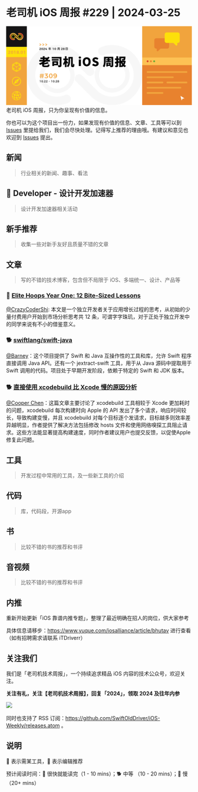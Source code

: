 # 老司机 iOS 周报 #229 | 2024-03-25

![ios-weekly](https://github.com/SwiftOldDriver/iOS-Weekly/blob/master/assets/weekly-header/309.jpg?raw=true)
老司机 iOS 周报，只为你呈现有价值的信息。

你也可以为这个项目出一份力，如果发现有价值的信息、文章、工具等可以到 [Issues](https://github.com/SwiftOldDriver/iOS-Weekly/issues) 里提给我们，我们会尽快处理。记得写上推荐的理由哦。有建议和意见也欢迎到 [Issues](https://github.com/SwiftOldDriver/iOS-Weekly/issues) 提出。

## 新闻

> 行业相关的新闻、趣事、看法

##  Developer - 设计开发加速器

> 设计开发加速器相关活动

## 新手推荐

> 收集一些对新手友好且质量不错的文章

## 文章

> 写的不错的技术博客，包含但不局限于 iOS、多端统一、设计、产品等

### 🐢 [Elite Hoops Year One: 12 Bite-Sized Lessons](https://www.swiftjectivec.com/elite-hoops-gaining-users-as-an-indie-app-with-paid-ads-and-lessons-learned/)

[@CrazyCoderShi](https://github.com/CrazyCoderShi): 本文是一个独立开发者关于应用增长过程的思考，从初始的少量付费用户开始到市场分析思考共 12 条，可谓字字珠玑，对于正处于独立开发中的同学来说有不小的借鉴意义。

### 🐕 [swiftlang/swift-java](https://github.com/swiftlang/swift-java)

[@Barney](https://github.com/BarneyZhaoooo)：这个项目提供了 Swift 和 Java 互操作性的工具和库，允许 Swift 程序直接调用 Java API。还有一个 jextract-swift 工具，用于从 Java 源码中提取用于 Swift 调用的代码。项目处于早期开发阶段，依赖于特定的 Swift 和 JDK 版本。

### 🐕 [直接使用 xcodebuild 比 Xcode 慢的原因分析](https://github.com/wojciech-kulik/xcodebuild.nvim/issues/201#issuecomment-2423828065)

[@Cooper Chen](https://github.com/cjlcooper)：这篇文章主要讨论了 xcodebuild 工具相较于 Xcode 更加耗时的问题，xcodebuild 每次构建时向 Apple 的 API 发出了多个请求，响应时间较长，导致构建变慢，并且 xcodebuild 对每个目标逐个发请求，目标越多则效率差异越明显，作者提供了解决方法包括修改 hosts 文件和使用网络嗅探工具阻止请求。这些方法能显著提高构建速度，同时作者建议用户也提交反馈，以促使Apple修复此问题。

## 工具

> 开发过程中常用的工具，及一些新工具的介绍

## 代码

> 库，代码段，开源app

## 书

> 比较不错的书的推荐和书评

## 音视频

> 比较不错的书的推荐和书评

## 内推

重新开始更新「iOS 靠谱内推专题」，整理了最近明确在招人的岗位，供大家参考

具体信息请移步：https://www.yuque.com/iosalliance/article/bhutav 进行查看（如有招聘需求请联系 iTDriverr）

## 关注我们

我们是「老司机技术周报」，一个持续追求精品 iOS 内容的技术公众号，欢迎关注。

**关注有礼，关注【老司机技术周报】，回复「2024」，领取 2024 及往年内参**

![](https://github.com/SwiftOldDriver/iOS-Weekly/blob/master/assets/qrcode_for_wechat.jpg?raw=true)

同时也支持了 RSS 订阅：https://github.com/SwiftOldDriver/iOS-Weekly/releases.atom 。

## 说明

🚧 表示需某工具，🌟 表示编辑推荐

预计阅读时间：🐎 很快就能读完（1 - 10 mins）；🐕 中等 （10 - 20 mins）；🐢 慢（20+ mins）
